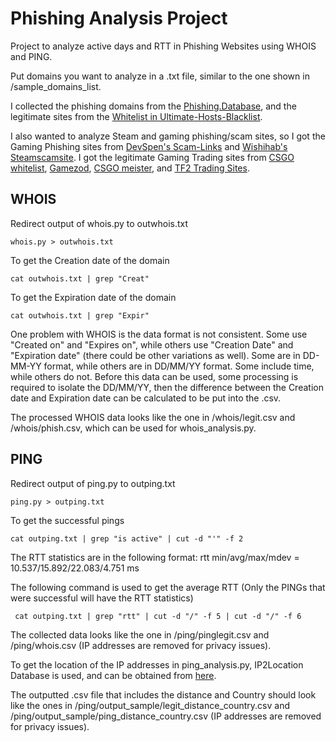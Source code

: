 # Phishing Analysis Project
Project to analyze active days and RTT in Phishing Websites using WHOIS and PING.

Put domains you want to analyze in a .txt file, similar to the one shown in /sample_domains_list.

I collected the phishing domains from the [Phishing.Database](https://github.com/mitchellkrogza/Phishing.Database), and the legitimate sites from the [Whitelist in Ultimate-Hosts-Blacklist](https://github.com/Ultimate-Hosts-Blacklist/whitelist/blob/master/domains.list).

I also wanted to analyze Steam and gaming phishing/scam sites, so I got the Gaming Phishing sites from [DevSpen's Scam-Links](https://github.com/DevSpen/scam-links) and [Wishihab's Steamscamsite](https://github.com/wishihab/steamscamsite). I got the legitimate Gaming Trading sites from [CSGO whitelist](https://www.reddit.com/r/GlobalOffensiveTrade/wiki/whitelist/), [Gamezod](https://gamezod.com/buy-csgo-skins/), [CSGO meister](https://csgomeister.com/csgo-trading-sites/), and [TF2 Trading Sites](https://guide.tf/tf2-trading-sites).


## WHOIS

Redirect output of whois.py to outwhois.txt
````
whois.py > outwhois.txt
````
To get the Creation date of the domain
````
cat outwhois.txt | grep "Creat"
````

To get the Expiration date of the domain
````
cat outwhois.txt | grep "Expir"
````
One problem with WHOIS is the data format is not consistent. Some use "Created on" and "Expires on", while others use "Creation Date" and "Expiration date" (there could be other variations as well). Some are in DD-MM-YY format, while others are in DD/MM/YY format. Some include time, while others do not. Before this data can be used, some processing is required to isolate the DD/MM/YY, then the difference between the Creation date and Expiration date can be calculated to be put into the .csv. 

The processed WHOIS data looks like the one in /whois/legit.csv and /whois/phish.csv, which can be used for whois_analysis.py.


## PING

Redirect output of ping.py to outping.txt
````
ping.py > outping.txt
````

To get the successful pings
````
cat outping.txt | grep "is active" | cut -d "'" -f 2
````
The RTT statistics are in the following format:
rtt min/avg/max/mdev = 10.537/15.892/22.083/4.751 ms

The following command is used to get the average RTT (Only the PINGs that were successful will have the RTT statistics) 
````
 cat outping.txt | grep "rtt" | cut -d "/" -f 5 | cut -d "/" -f 6
````

The collected data looks like the one in /ping/pinglegit.csv and /ping/whois.csv (IP addresses are removed for privacy issues).

To get the location of the IP addresses in ping_analysis.py, IP2Location Database is used, and can be obtained from [here](https://lite.ip2location.com/database/db5-ip-country-region-city-latitude-longitude).

The outputted .csv file that includes the distance and Country should look like the ones in /ping/output_sample/legit_distance_country.csv and /ping/output_sample/ping_distance_country.csv (IP addresses are removed for privacy issues).

